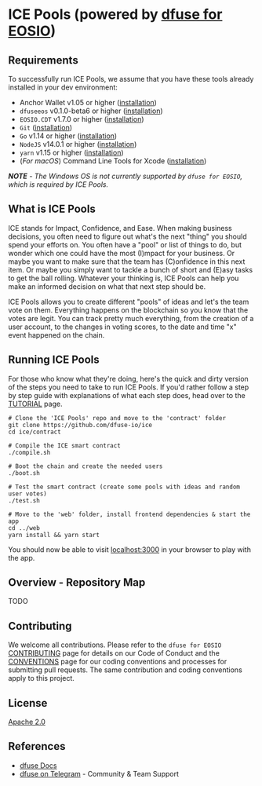 # ICE Pools (powered by [dfuse for EOSIO](https://github.com/dfuse-io/dfuse-eosio))

## Requirements

To successfully run ICE Pools, we assume that you have these tools already installed in your dev environment:

* Anchor Wallet v1.05 or higher ([installation](https://github.com/greymass/anchor))
* `dfuseeos` v0.1.0-beta6 or higher ([installation](https://github.com/dfuse-io/dfuse-eosio))
* `EOSIO.CDT` v1.7.0 or higher ([installation](https://github.com/EOSIO/eosio.cdt#binary-releases))
* `Git` ([installation](https://git-scm.com/book/en/v2/Getting-Started-Installing-Git))
* `Go` v1.14 or higher ([installation](https://golang.org/doc/install#install))
* `NodeJS` v14.0.1 or higher ([installation](https://nodejs.org/en/download/package-manager/))
* `yarn` v1.15 or higher ([installation](https://classic.yarnpkg.com/en/docs/install))
* (_For macOS_) Command Line Tools for Xcode ([installation](https://developer.apple.com/downloads/))

_**NOTE** - The Windows OS is not currently supported by `dfuse for EOSIO`, which is required by ICE Pools._

## What is ICE Pools

ICE stands for Impact, Confidence, and Ease. When making business decisions, you often need to figure out what's the next "thing" you should spend your efforts on. You often have a "pool" or list of things to do, but wonder which one could have the most (I)mpact for your business. Or maybe you want to make sure that the team has (C)onfidence in this next item. Or maybe you simply want to tackle a bunch of short and (E)asy tasks to get the ball rolling. Whatever your thinking is, ICE Pools can help you make an informed decision on what that next step should be.

ICE Pools allows you to create different "pools" of ideas and let's the team vote on them. Everything happens on the blockchain so you know that the votes are legit. You can track pretty much everything, from the creation of a user account, to the changes in voting scores, to the date and time "x" event happened on the chain.

## Running ICE Pools

For those who know what they're doing, here's the quick and dirty version of the steps you need to take to run ICE Pools. If you'd rather follow a step by step guide with explanations of what each step does, head over to the [TUTORIAL](TUTORIAL.md) page.

```
# Clone the 'ICE Pools' repo and move to the 'contract' folder
git clone https://github.com/dfuse-io/ice
cd ice/contract

# Compile the ICE smart contract
./compile.sh
   
# Boot the chain and create the needed users
./boot.sh

# Test the smart contract (create some pools with ideas and random user votes)
./test.sh

# Move to the 'web' folder, install frontend dependencies & start the app
cd ../web
yarn install && yarn start
```

You should now be able to visit [localhost:3000](http://localhost:3000) in your browser to play with the app.

## Overview - Repository Map

TODO

## Contributing

We welcome all contributions. Please refer to the `dfuse for EOSIO` [CONTRIBUTING](../../../dfuse-eosio//blob/develop/CONTRIBUTING.md) page for details on our Code of Conduct and the [CONVENTIONS](../../../dfuse-eosio//blob/develop/CONVENTIONS.md) page for our coding conventions and processes for submitting pull requests. The same contribution and coding conventions apply to this project.

## License

[Apache 2.0](LICENSE)

## References

- [dfuse Docs](https://docs.dfuse.io)
- [dfuse on Telegram](https://t.me/dfuseAPI) - Community & Team Support
